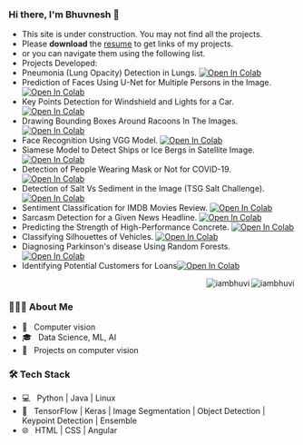 ### Hi there, I'm Bhuvnesh 👋
- This site is under construction. You may not find all the projects.
- Please <b>download</b> the [resume](https://github.com/iambhuvi/iambhuvi/blob/main/Bhuvnesh_resume_ML_3.pdf) to get links of my projects. 
- or you can navigate them using the following list.
- Projects Developed:
-	Pneumonia (Lung Opacity) Detection in Lungs. <a href="https://colab.research.google.com/drive/1UjLDb8vcRA4CKKpvtr63hV4nrdT_ZuoQ?usp=sharing" target="_blank"><img src="https://colab.research.google.com/assets/colab-badge.svg" alt="Open In Colab"/></a>
-	Prediction of Faces Using U-Net for Multiple Persons in the Image. <a href="https://www.kaggle.com/sharped/image-segmentation-wider-dataset" target="_blank"><img src="https://colab.research.google.com/assets/colab-badge.svg" alt="Open In Colab"/></a>
-	Key Points Detection for Windshield and Lights for a Car. <a href="https://colab.research.google.com/drive/1qQLPJSru-vwzs2BY5CkYIXIr1kVdSzWo?usp=sharing" target="_blank"><img src="https://colab.research.google.com/assets/colab-badge.svg" alt="Open In Colab"/></a>
-	Drawing Bounding Boxes Around Racoons In The Images. <a href="https://colab.research.google.com/drive/1tJIV0aVNzRvC1VJd8HjiU7Paaz_MK8MZ?usp=sharing" target="_blank"><img src="https://colab.research.google.com/assets/colab-badge.svg" alt="Open In Colab"/></a>
-	Face Recognition Using VGG Model. <a href="https://colab.research.google.com/drive/14XiV0ru6iI5CTRawfphCPmgfnslwgxWi" target="_blank"><img src="https://colab.research.google.com/assets/colab-badge.svg" alt="Open In Colab"/></a>
-	Siamese Model to Detect Ships or Ice Bergs in Satellite Image. <a href="https://colab.research.google.com/drive/1anGg4jdEW2m8BpkryTQDJZXCsw89Mrcr" target="_blank"><img src="https://colab.research.google.com/assets/colab-badge.svg" alt="Open In Colab"/></a>
-	Detection of People Wearing Mask or Not for COVID-19. <a href="https://colab.research.google.com/drive/1LZAkArBpB_Ip63n9R6WF9OzsQQc41up6?usp=sharing" target="_blank"><img src="https://colab.research.google.com/assets/colab-badge.svg" alt="Open In Colab"/></a>
-	Detection of Salt Vs Sediment in the Image (TSG Salt Challenge). <a href="https://colab.research.google.com/drive/1KhGUcmwsnCMBtSbLf8f9oS0afL1K-aFC?usp=sharing" target="_blank"><img src="https://colab.research.google.com/assets/colab-badge.svg" alt="Open In Colab"/></a>
-	Sentiment Classification for IMDB Movies Review. <a href="https://colab.research.google.com/drive/14ZmTJLEQOOPuaWiKPxrW4V8oaG-Svimk" target="_blank"><img src="https://colab.research.google.com/assets/colab-badge.svg" alt="Open In Colab"/></a>
-	Sarcasm Detection for a Given News Headline. <a href="https://colab.research.google.com/drive/1uDMf6pFYFxF5kDdGoi1KjhW6yHLOlAvC" target="_blank"><img src="https://colab.research.google.com/assets/colab-badge.svg" alt="Open In Colab"/></a>
-	Predicting the Strength of High-Performance Concrete. <a href="https://www.kaggle.com/sharped/strength-of-high-performance-concrete" target="_blank"><img src="https://colab.research.google.com/assets/colab-badge.svg" alt="Open In Colab"/></a>
-	Classifying Silhouettes of Vehicles. <a href="https://www.kaggle.com/sharped/classifying-silhouettes-of-vehicles" target="_blank"><img src="https://colab.research.google.com/assets/colab-badge.svg" alt="Open In Colab"/></a>
-	Diagnosing Parkinson's disease Using Random Forests.  <a href="https://www.kaggle.com/sharped/parkinson-s-disease-ensemble-ml-project" target="_blank"><img src="https://colab.research.google.com/assets/colab-badge.svg" alt="Open In Colab"/></a>
-	Identifying Potential Customers for Loans<a href="https://www.kaggle.com/sharped/bank-personal-loan-machine-learning-project" target="_blank"><img src="https://colab.research.google.com/assets/colab-badge.svg" alt="Open In Colab"/></a>

<img align="right" src="https://github-readme-stats.vercel.app/api/top-langs/?username=iambhuvi&layout=compact&hide=html&theme=onedark" alt="iambhuvi" />

<img align="right" src="https://github-readme-stats.vercel.app/api?username=iambhuvi&show_icons=true&theme=onedark" alt="iambhuvi" />

<br>
<h3> 👨🏻‍💻 About Me </h3>

- 🌱 &nbsp; Computer vision
- 🎓 &nbsp; Data Science, ML, AI
- 🔭 &nbsp; Projects on computer vision


<h3>🛠 Tech Stack</h3>

- 💻 &nbsp; Python | Java | Linux
- 🔧 &nbsp; TensorFlow | Keras | Image Segmentation | Object Detection | Keypoint Detection | Ensemble
- 🌐 &nbsp; HTML | CSS | Angular 
